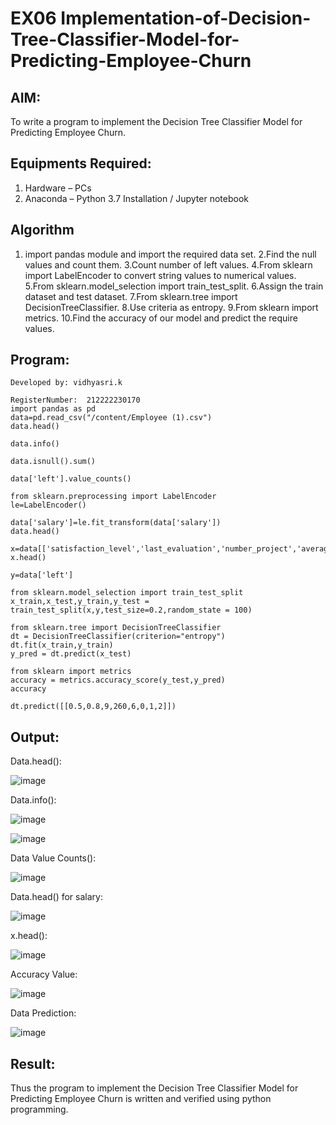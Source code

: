 # EX06 Implementation-of-Decision-Tree-Classifier-Model-for-Predicting-Employee-Churn

## AIM:
To write a program to implement the Decision Tree Classifier Model for Predicting Employee Churn.

## Equipments Required:
1. Hardware – PCs
2. Anaconda – Python 3.7 Installation / Jupyter notebook

## Algorithm
1. import pandas module and import the required data set.
2.Find the null values and count them.
3.Count number of left values.
4.From sklearn import LabelEncoder to convert string values to numerical values.
5.From sklearn.model_selection import train_test_split.
6.Assign the train dataset and test dataset.
7.From sklearn.tree import DecisionTreeClassifier.
8.Use criteria as entropy.
9.From sklearn import metrics.
10.Find the accuracy of our model and predict the require values.


## Program:
```
Developed by: vidhyasri.k

RegisterNumber:  212222230170
import pandas as pd
data=pd.read_csv("/content/Employee (1).csv")
data.head()

data.info()

data.isnull().sum()

data['left'].value_counts()

from sklearn.preprocessing import LabelEncoder
le=LabelEncoder()

data['salary']=le.fit_transform(data['salary'])
data.head()

x=data[['satisfaction_level','last_evaluation','number_project','average_montly_hours','time_spend_company','Work_accident','promotion_last_5years','salary']]
x.head()

y=data['left']

from sklearn.model_selection import train_test_split
x_train,x_test,y_train,y_test = train_test_split(x,y,test_size=0.2,random_state = 100)

from sklearn.tree import DecisionTreeClassifier
dt = DecisionTreeClassifier(criterion="entropy")
dt.fit(x_train,y_train)
y_pred = dt.predict(x_test)

from sklearn import metrics
accuracy = metrics.accuracy_score(y_test,y_pred)
accuracy

dt.predict([[0.5,0.8,9,260,6,0,1,2]])
```

## Output:
Data.head():

![image](https://github.com/vidhyasrikachapalayam/Implementation-of-Decision-Tree-Classifier-Model-for-Predicting-Employee-Churn/assets/119477817/bb44c37c-c708-4c2e-96fe-21e368c44b70)

Data.info():

![image](https://github.com/vidhyasrikachapalayam/Implementation-of-Decision-Tree-Classifier-Model-for-Predicting-Employee-Churn/assets/119477817/5792b208-a8ba-4e47-9317-9b95d59473e8)

![image](https://github.com/vidhyasrikachapalayam/Implementation-of-Decision-Tree-Classifier-Model-for-Predicting-Employee-Churn/assets/119477817/2683057e-da6c-46fd-b428-aa7d44f649c3)

Data Value Counts():

![image](https://github.com/vidhyasrikachapalayam/Implementation-of-Decision-Tree-Classifier-Model-for-Predicting-Employee-Churn/assets/119477817/0132f4e8-ce55-4a0b-96b4-5fd8f47fd1b9)

Data.head() for salary:

![image](https://github.com/vidhyasrikachapalayam/Implementation-of-Decision-Tree-Classifier-Model-for-Predicting-Employee-Churn/assets/119477817/f0e30abe-85e8-46e3-898f-8b9c638aa02e)

x.head():

![image](https://github.com/vidhyasrikachapalayam/Implementation-of-Decision-Tree-Classifier-Model-for-Predicting-Employee-Churn/assets/119477817/a8d7bcda-7e8f-4744-9ea4-302a8a99deb9)

Accuracy Value:

![image](https://github.com/vidhyasrikachapalayam/Implementation-of-Decision-Tree-Classifier-Model-for-Predicting-Employee-Churn/assets/119477817/612179ac-87dd-459d-b2e6-319ba726eb06)

Data Prediction:

![image](https://github.com/vidhyasrikachapalayam/Implementation-of-Decision-Tree-Classifier-Model-for-Predicting-Employee-Churn/assets/119477817/5a10fad1-03d1-4ae5-93cb-3a513a0f2845)





## Result:
Thus the program to implement the  Decision Tree Classifier Model for Predicting Employee Churn is written and verified using python programming.
